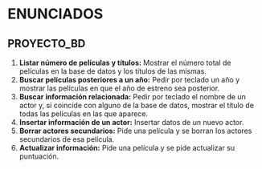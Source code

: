 # ENUNCIADOS  
## PROYECTO_BD  

1. **Listar número de películas y títulos:** Mostrar el número total de películas en la base de datos y los títulos de las mismas.  
2. **Buscar películas posteriores a un año:** Pedir por teclado un año y mostrar las películas en que el año de estreno sea posterior.  
3. **Buscar información relacionada:** Pedir por teclado el nombre de un actor y, si coincide con alguno de la base de datos, mostrar el título de todas las películas en las que aparece.  
4. **Insertar información de un actor:** Insertar datos de un nuevo actor.  
5. **Borrar actores secundarios:** Pide una película y se borran los actores secundarios de esa película.  
6. **Actualizar información:** Pide una película y se pide actualizar su puntuación.  
